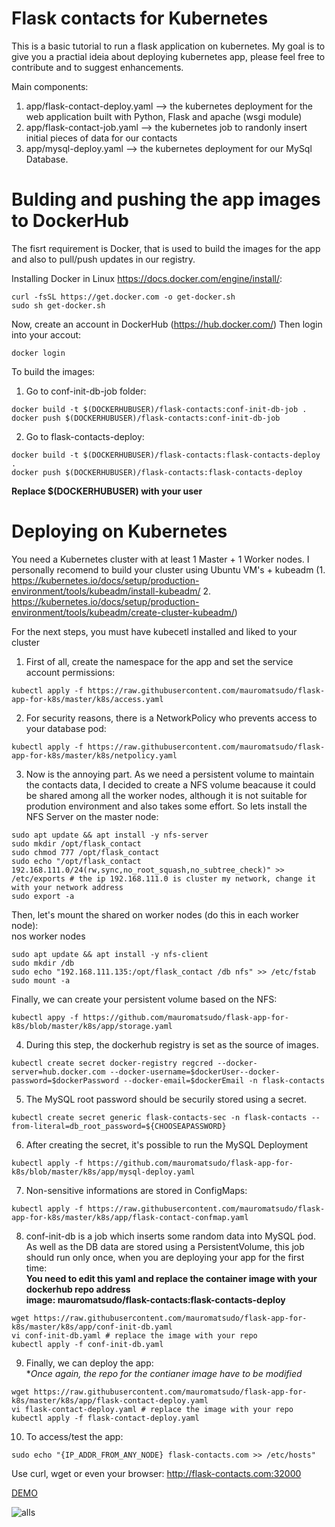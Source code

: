 # Flask contacts for Kubernetes

This is a basic tutorial to run a flask application on kubernetes. My goal is to give you a practial ideia about deploying kubernetes app, please feel free to contribute and to suggest enhancements.

Main components:
1. app/flask-contact-deploy.yaml --> the kubernetes deployment for the web application built with Python, Flask and apache (wsgi module)
2. app/flask-contact-job.yaml  --> the kubernetes job to randonly insert initial pieces of data for our contacts 
3. app/mysql-deploy.yaml --> the kubernetes deployment for our MySql Database.


# Bulding and pushing the app images to DockerHub

The fisrt requirement is Docker, that is used to build the images for the app and also to pull/push updates in our registry.

Installing Docker in Linux https://docs.docker.com/engine/install/: <br/>
```
curl -fsSL https://get.docker.com -o get-docker.sh
sudo sh get-docker.sh
```

Now, create an account in DockerHub (https://hub.docker.com/)
Then login into your accout:
```
docker login
```
To build the images:
1. Go to conf-init-db-job folder:  <br/>
```
docker build -t $(DOCKERHUBUSER)/flask-contacts:conf-init-db-job .
docker push $(DOCKERHUBUSER)/flask-contacts:conf-init-db-job
```
2. Go to flask-contacts-deploy:  <br/>
```
docker build -t $(DOCKERHUBUSER)/flask-contacts:flask-contacts-deploy .
docker push $(DOCKERHUBUSER)/flask-contacts:flask-contacts-deploy
```
**Replace $(DOCKERHUBUSER) with your user**

# Deploying on Kubernetes

You need a Kubernetes cluster with at least 1 Master + 1 Worker nodes. I personally recomend to build your cluster using Ubuntu VM's + kubeadm (1.  https://kubernetes.io/docs/setup/production-environment/tools/kubeadm/install-kubeadm/     2. https://kubernetes.io/docs/setup/production-environment/tools/kubeadm/create-cluster-kubeadm/)

For the next steps, you must have kubecetl installed and liked to your cluster

1. First of all, create the namespace for the app and set the service account permissions:  <br/>
```
kubectl apply -f https://raw.githubusercontent.com/mauromatsudo/flask-app-for-k8s/master/k8s/access.yaml
```
2. For security reasons, there is a NetworkPolicy who prevents access to your database pod:  <br/>
```
kubectl apply -f https://raw.githubusercontent.com/mauromatsudo/flask-app-for-k8s/master/k8s/netpolicy.yaml
```
3. Now is the annoying part. As we need a persistent volume to maintain the contacts data, I decided to create a NFS volume beacause it could be shared among all the worker nodes, although it is not suitable for prodution environment and also takes some effort.
So lets install the NFS Server on the master node: <br/>
```
sudo apt update && apt install -y nfs-server
sudo mkdir /opt/flask_contact
sudo chmod 777 /opt/flask_contact
sudo echo "/opt/flask_contact 192.168.111.0/24(rw,sync,no_root_squash,no_subtree_check)" >> /etc/exports # the ip 192.168.111.0 is cluster my network, change it with your network address
sudo export -a
```
Then, let's mount the shared on worker nodes (do this in each worker node): <br/>
nos worker nodes
```
sudo apt update && apt install -y nfs-client
sudo mkdir /db
sudo echo "192.168.111.135:/opt/flask_contact /db nfs" >> /etc/fstab
sudo mount -a
```
Finally, we can create your persistent volume based on the NFS: <br/>
```
kubectl appy -f https://github.com/mauromatsudo/flask-app-for-k8s/blob/master/k8s/app/storage.yaml
```

4. During this step, the dockerhub registry is set as the source of images.
```
kubectl create secret docker-registry regcred --docker-server=hub.docker.com --docker-username=$dockerUser--docker-password=$dockerPassword --docker-email=$dockerEmail -n flask-contacts 
```

5. The MySQL root password should be securily stored using a secret.
```
kubectl create secret generic flask-contacts-sec -n flask-contacts --from-literal=db_root_password=${CHOOSEAPASSWORD}
```
6. After creating the secret, it's possible to run the MySQL Deployment
```
kubectl apply -f https://github.com/mauromatsudo/flask-app-for-k8s/blob/master/k8s/app/mysql-deploy.yaml
```
7. Non-sensitive informations are stored in ConfigMaps:
```
kubectl apply -f https://raw.githubusercontent.com/mauromatsudo/flask-app-for-k8s/master/k8s/app/flask-contact-confmap.yaml
```
8. conf-init-db is a job which inserts some random data into MySQL ṕod. As well as the DB data are stored using a PersistentVolume, this job should run only once, when you are deploying your app for the first time: <br/>
**You need to edit this yaml and replace the container image with your dockerhub repo address <br/>
image: mauromatsudo/flask-contacts:flask-contacts-deploy**
```
wget https://raw.githubusercontent.com/mauromatsudo/flask-app-for-k8s/master/k8s/app/conf-init-db.yaml
vi conf-init-db.yaml # replace the image with your repo
kubectl apply -f conf-init-db.yaml
```
9. Finally, we can deploy the app: <br/>
**Once again, the repo for the contianer image have to be modified*
```
wget https://raw.githubusercontent.com/mauromatsudo/flask-app-for-k8s/master/k8s/app/flask-contact-deploy.yaml
vi flask-contact-deploy.yaml # replace the image with your repo
kubectl apply -f flask-contact-deploy.yaml
```
10. To access/test the app:
```
sudo echo "{IP_ADDR_FROM_ANY_NODE} flask-contacts.com >> /etc/hosts"
```
Use curl, wget or even your browser: http://flask-contacts.com:32000

[DEMO](https://flaskcontacts.herokuapp.com/)

![alls](https://github.com/tanrax/flask-contacts/raw/master/screenshots/alls.jpg)
